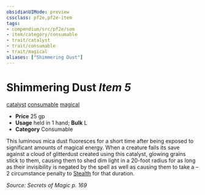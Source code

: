 ```yaml
---
obsidianUIMode: preview
cssclass: pf2e,pf2e-item
tags:
- compendium/src/pf2e/som
- item/category/consumable
- trait/catalyst
- trait/consumable
- trait/magical
aliases: ["Shimmering Dust"]
---
```

# Shimmering Dust *Item 5*  
[catalyst](../../../Rules/traits/catalyst-som.md)  [consumable](../../../Rules/traits/consumable.md)  [magical](../../../Rules/traits/magical.md)  

- **Price** 25 gp
- **Usage** held in 1 hand; **Bulk** L
- **Category** Consumable

This luminous mica dust fluoresces for a short time after being exposed to significant amounts of magical energy. When a creature fails its save against a cloud of glitterdust created using this catalyst, glowing grains stick to them, causing them to shed dim light in a 20-foot radius for as long as their invisibility is negated by the spell as well as causing them to take a –2 circumstance penalty to [Stealth](../../skills.md#Stealth) for that duration.

*Source: Secrets of Magic p. 169*